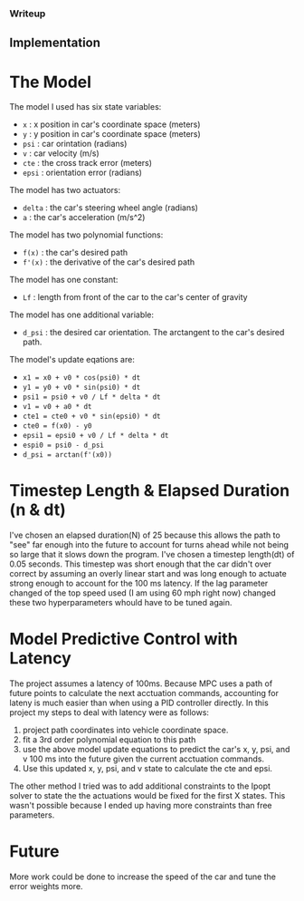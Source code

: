 ### Writeup

## Implementation

# The Model
The model I used has six state variables:
* `x` : x position in car's coordinate space (meters)
* `y` : y position in car's coordinate space (meters)
* `psi` : car orintation (radians)
* `v` : car velocity (m/s)
* `cte` : the cross track error (meters)
* `epsi` : orientation error (radians)

The model has two actuators:
* `delta` : the car's steering wheel angle (radians)
* `a` : the car's acceleration (m/s^2)

The model has two polynomial functions:
* `f(x)` : the car's desired path
* `f'(x)` : the derivative of the car's desired path

The model has one constant:
* `Lf` : length from front of the car to the car's center of gravity

The model has one additional variable:
* `d_psi` : the desired car orientation. The arctangent to the car's desired path.

The model's update eqations are:
* `x1 = x0 + v0 * cos(psi0) * dt`
* `y1 = y0 + v0 * sin(psi0) * dt`
* `psi1 = psi0 + v0 / Lf * delta * dt`
* `v1 = v0 + a0 * dt`
* `cte1 = cte0 + v0 * sin(epsi0) * dt`
* `cte0 = f(x0) - y0`
* `epsi1 = epsi0 + v0 / Lf * delta * dt`
* `espi0 = psi0 - d_psi`
* `d_psi = arctan(f'(x0))`

# Timestep Length & Elapsed Duration (n & dt)
I've chosen an elapsed duration(N) of 25 because this allows the path to "see" far enough into the future to account for turns ahead while not being so large that it slows down the program. I've chosen a timestep length(dt) of 0.05 seconds. This timestep was short enough that the car didn't over correct by assuming an overly linear start and was long enough to actuate strong enough to account for the 100 ms latency. If the lag parameter changed of the top speed used (I am using 60 mph right now) changed these two hyperparameters whould have to be tuned again. 

# Model Predictive Control with Latency
The project assumes a latency of 100ms. Because MPC uses a path of future points to calculate the next acctuation commands, accounting for lateny is much easier than when using a PID controller directly. In this project my steps to deal with latency were as follows:

1. project path coordinates into vehicle coordinate space.
2. fit a 3rd order polynomial equation to this path
3. use the above model update equations to predict the car's x, y, psi, and v 100 ms into the future given the current acctuation commands. 
4. Use this updated x, y, psi, and v state to calculate the cte and epsi.

The other method I tried was to add additional constraints to the Ipopt solver to state the the actuations would be fixed for the first X states. This wasn't possible because I ended up having more constraints than free parameters. 

# Future
More work could be done to increase the speed of the car and tune the error weights more. 


